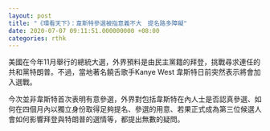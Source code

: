 ```yaml
---
layout: post
title: "《環看天下》：韋斯特參選被指意義不大　提名路多障礙"
date: 2020-07-07 09:11:51.000000000 +08:00
categories: rthk
---
```


美國在今年11月舉行的總統大選，外界預料是由民主黨籍的拜登，挑戰尋求連任的共和黨特朗普。不過，當地著名饒舌歌手Kanye West 韋斯特日前突然表示將會加入選戰。

今次並非韋斯特首次表明有意參選，外界對包括韋斯特在內人士是否認真參選、如何在四個月內以獨立身份取得足夠提名、參選的用意、若果正式成為第三位候選人會如何影響拜登與特朗普的選情等，都提出無數的疑問。
